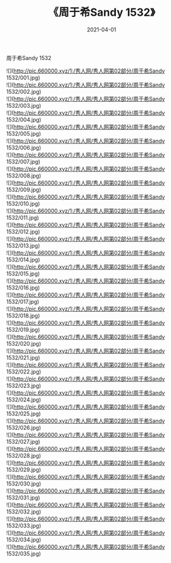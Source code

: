 ﻿---
layout: post
title:  《周于希Sandy 1532》
date:   2021-04-01
img: http://pic.660000.xyz/1:/秀人网/秀人网第02部分/周于希Sandy 1532/000.jpg
categories: [美女, 清纯, 唯美]
---

周于希Sandy 1532

  ![](http://pic.660000.xyz/1:/秀人网/秀人网第02部分/周于希Sandy 1532/001.jpg) <br> ![](http://pic.660000.xyz/1:/秀人网/秀人网第02部分/周于希Sandy 1532/002.jpg) <br> ![](http://pic.660000.xyz/1:/秀人网/秀人网第02部分/周于希Sandy 1532/003.jpg) <br> ![](http://pic.660000.xyz/1:/秀人网/秀人网第02部分/周于希Sandy 1532/004.jpg) <br> ![](http://pic.660000.xyz/1:/秀人网/秀人网第02部分/周于希Sandy 1532/005.jpg) <br> ![](http://pic.660000.xyz/1:/秀人网/秀人网第02部分/周于希Sandy 1532/006.jpg) <br> ![](http://pic.660000.xyz/1:/秀人网/秀人网第02部分/周于希Sandy 1532/007.jpg) <br> ![](http://pic.660000.xyz/1:/秀人网/秀人网第02部分/周于希Sandy 1532/008.jpg) <br> ![](http://pic.660000.xyz/1:/秀人网/秀人网第02部分/周于希Sandy 1532/009.jpg) <br> ![](http://pic.660000.xyz/1:/秀人网/秀人网第02部分/周于希Sandy 1532/010.jpg) <br> ![](http://pic.660000.xyz/1:/秀人网/秀人网第02部分/周于希Sandy 1532/011.jpg) <br> ![](http://pic.660000.xyz/1:/秀人网/秀人网第02部分/周于希Sandy 1532/012.jpg) <br> ![](http://pic.660000.xyz/1:/秀人网/秀人网第02部分/周于希Sandy 1532/013.jpg) <br> ![](http://pic.660000.xyz/1:/秀人网/秀人网第02部分/周于希Sandy 1532/014.jpg) <br> ![](http://pic.660000.xyz/1:/秀人网/秀人网第02部分/周于希Sandy 1532/015.jpg) <br> ![](http://pic.660000.xyz/1:/秀人网/秀人网第02部分/周于希Sandy 1532/016.jpg) <br> ![](http://pic.660000.xyz/1:/秀人网/秀人网第02部分/周于希Sandy 1532/017.jpg) <br> ![](http://pic.660000.xyz/1:/秀人网/秀人网第02部分/周于希Sandy 1532/018.jpg) <br> ![](http://pic.660000.xyz/1:/秀人网/秀人网第02部分/周于希Sandy 1532/019.jpg) <br> ![](http://pic.660000.xyz/1:/秀人网/秀人网第02部分/周于希Sandy 1532/020.jpg) <br> ![](http://pic.660000.xyz/1:/秀人网/秀人网第02部分/周于希Sandy 1532/021.jpg) <br> ![](http://pic.660000.xyz/1:/秀人网/秀人网第02部分/周于希Sandy 1532/022.jpg) <br> ![](http://pic.660000.xyz/1:/秀人网/秀人网第02部分/周于希Sandy 1532/023.jpg) <br> ![](http://pic.660000.xyz/1:/秀人网/秀人网第02部分/周于希Sandy 1532/024.jpg) <br> ![](http://pic.660000.xyz/1:/秀人网/秀人网第02部分/周于希Sandy 1532/025.jpg) <br> ![](http://pic.660000.xyz/1:/秀人网/秀人网第02部分/周于希Sandy 1532/026.jpg) <br> ![](http://pic.660000.xyz/1:/秀人网/秀人网第02部分/周于希Sandy 1532/027.jpg) <br> ![](http://pic.660000.xyz/1:/秀人网/秀人网第02部分/周于希Sandy 1532/028.jpg) <br> ![](http://pic.660000.xyz/1:/秀人网/秀人网第02部分/周于希Sandy 1532/029.jpg) <br> ![](http://pic.660000.xyz/1:/秀人网/秀人网第02部分/周于希Sandy 1532/030.jpg) <br> ![](http://pic.660000.xyz/1:/秀人网/秀人网第02部分/周于希Sandy 1532/031.jpg) <br> ![](http://pic.660000.xyz/1:/秀人网/秀人网第02部分/周于希Sandy 1532/032.jpg) <br> ![](http://pic.660000.xyz/1:/秀人网/秀人网第02部分/周于希Sandy 1532/033.jpg) <br> ![](http://pic.660000.xyz/1:/秀人网/秀人网第02部分/周于希Sandy 1532/034.jpg) <br> ![](http://pic.660000.xyz/1:/秀人网/秀人网第02部分/周于希Sandy 1532/035.jpg) <br>